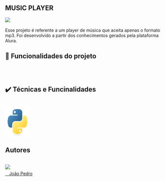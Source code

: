 ## MUSIC PLAYER
<p align="left">
<img loading="lazy" src="https://img.shields.io/badge/STATUS-FINALIZADO-GRAY?style=for-the-badge"/>
</p>

<p style="font-size: 15;">  Esse projeto é referente a um player de música que aceita apenas o formato mp3. Foi desenvolvido a partir dos conhecimentos gerados pela plataforma Alura.
</p>

## 🔨 Funcionalidades do projeto

<br>





<br>

## ✔️ Técnicas e Funcinalidades
<br>
<div style="display: inline_block">
  <img align="center" alt="jp-Python" height="100" width="80" src="https://raw.githubusercontent.com/devicons/devicon/master/icons/python/python-original.svg">



## Autores
<br>

<img loading="lazy" src="https://avatars.githubusercontent.com/u/165571084?s=400&u=1ee1c679eda8112d1334f93a326df74fda32ee1d&v=4" width=115>
  <a href:"https://github.com/JpCode01"><u><br>                             
        ㅤJoão Pedro</u></a>
</img> 
